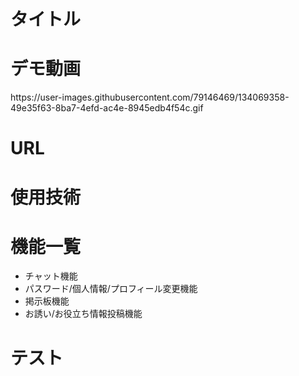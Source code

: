 <h1>タイトル</h1>

<h1>デモ動画</h1>
https://user-images.githubusercontent.com/79146469/134069358-49e35f63-8ba7-4efd-ac4e-8945edb4f54c.gif

<h1>URL</h1>

<h1>使用技術</h1>

<h1>機能一覧</h1>
<ul>
 <li>チャット機能</li>
 <li>パスワード/個人情報/プロフィール変更機能</li>
 <li>掲示板機能</li>
 <li>お誘い/お役立ち情報投稿機能</li>
</ul>

<h1>テスト</h1>
